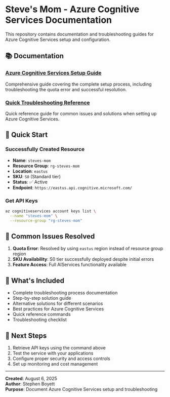 # Steve's Mom - Azure Cognitive Services Documentation

This repository contains documentation and troubleshooting guides for Azure Cognitive Services setup and configuration.

## 📚 Documentation

### [Azure Cognitive Services Setup Guide](docs/azure-cognitive-services-setup.md)

Comprehensive guide covering the complete setup process, including troubleshooting the quota error and successful resolution.

### [Quick Troubleshooting Reference](docs/azure-troubleshooting-quick-reference.md)

Quick reference guide for common issues and solutions when setting up Azure Cognitive Services.

## 🎯 Quick Start

### Successfully Created Resource

- **Name**: `steves-mom`
- **Resource Group**: `rg-steves-mom`
- **Location**: `eastus`
- **SKU**: `S0` (Standard tier)
- **Status**: ✅ Active
- **Endpoint**: `https://eastus.api.cognitive.microsoft.com/`

### Get API Keys

```bash
az cognitiveservices account keys list \
  --name "steves-mom" \
  --resource-group "rg-steves-mom"
```

## 🔧 Common Issues Resolved

1. **Quota Error**: Resolved by using `eastus` region instead of resource group region
2. **SKU Availability**: S0 tier successfully deployed despite initial errors
3. **Feature Access**: Full AIServices functionality available

## 📖 What's Included

- Complete troubleshooting process documentation
- Step-by-step solution guide
- Alternative solutions for different scenarios
- Best practices for Azure Cognitive Services
- Quick reference commands
- Troubleshooting checklist

## 🚀 Next Steps

1. Retrieve API keys using the command above
2. Test the service with your applications
3. Configure proper security and access controls
4. Set up monitoring and cost management

---

**Created**: August 6, 2025  
**Author**: Stephen Boyett  
**Purpose**: Document Azure Cognitive Services setup and troubleshooting
